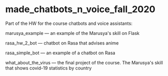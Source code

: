 # made_chatbots_n_voice_fall_2020

Part of the HW for the course chatbots and voice assistants:

marusya_example — an example of the Marusya's skill on Flask

rasa_hw_2_bot — chatbot on Rasa that advises anime

rasa_simple_bot — an example of a chatbot on Rasa

what_about_the_virus — the final project of the course. The Marusya's skill that shows covid-19 statistics by country
